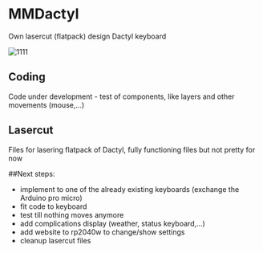 # MMDactyl
Own lasercut (flatpack) design Dactyl keyboard

![1111](https://github.com/SKZBadHabit/MMDactyl/assets/72281265/1e6f7bd4-ab28-4964-b751-b02aff36cae3)

## Coding

Code under development - test of components, like layers and other movements (mouse,...)

## Lasercut

Files for lasering flatpack of Dactyl, fully functioning files but not pretty for now

##Next steps:
  - implement to one of the already existing keyboards (exchange the Arduino pro micro)
  - fit code to keyboard
  - test till nothing moves anymore
  - add complications display (weather, status keyboard,...)
  - add website to rp2040w to change/show settings
  - cleanup lasercut files
    
